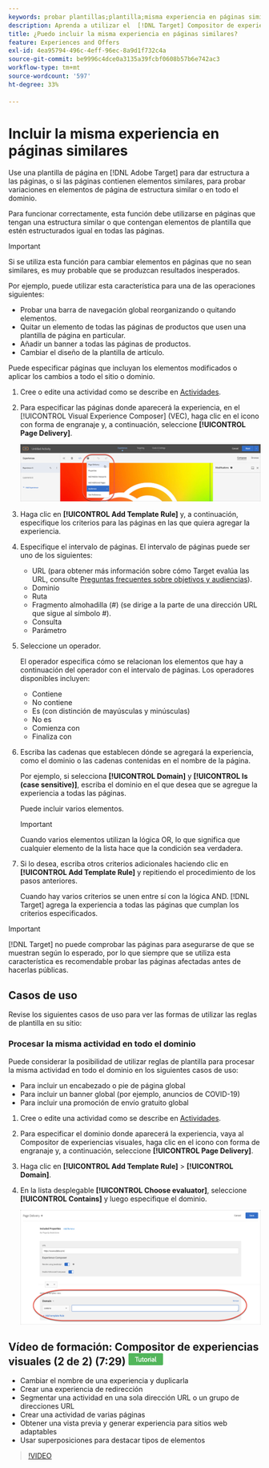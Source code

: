 ```yaml
---
keywords: probar plantillas;plantilla;misma experiencia en páginas similares;prueba de plantilla
description: Aprenda a utilizar el  [!DNL Target] Compositor de experiencias visuales (VEC) de Adobe para incluir la misma experiencia en varias páginas que tienen una estructura similar o que contienen los mismos elementos de .
title: ¿Puedo incluir la misma experiencia en páginas similares?
feature: Experiences and Offers
exl-id: 4ea95794-496c-4eff-96ec-8a9d1f732c4a
source-git-commit: be9996c4dce0a3135a39fcbf0608b57b6e742ac3
workflow-type: tm+mt
source-wordcount: '597'
ht-degree: 33%

---
```


# Incluir la misma experiencia en páginas similares

Use una plantilla de página en [!DNL Adobe Target] para dar estructura a las páginas, o si las páginas contienen elementos similares, para probar variaciones en elementos de página de estructura similar o en todo el dominio.

Para funcionar correctamente, esta función debe utilizarse en páginas que tengan una estructura similar o que contengan elementos de plantilla que estén estructurados igual en todas las páginas.

>[!IMPORTANT]
>
>Si se utiliza esta función para cambiar elementos en páginas que no sean similares, es muy probable que se produzcan resultados inesperados.

Por ejemplo, puede utilizar esta característica para una de las operaciones siguientes:

* Probar una barra de navegación global reorganizando o quitando elementos.
* Quitar un elemento de todas las páginas de productos que usen una plantilla de página en particular.
* Añadir un banner a todas las páginas de productos.
* Cambiar el diseño de la plantilla de artículo.

Puede especificar páginas que incluyan los elementos modificados o aplicar los cambios a todo el sitio o dominio.

1. Cree o edite una actividad como se describe en [Actividades](/help/main/c-activities/activities.md#concept_D317A95A1AB54674BA7AB65C7985BA03).

1. Para especificar las páginas donde aparecerá la experiencia, en el [!UICONTROL Visual Experience Composer] (VEC), haga clic en el icono con forma de engranaje y, a continuación, seleccione **[!UICONTROL Page Delivery]**.

   ![Icono de engranaje > Entrega de página](/help/main/c-experiences/c-visual-experience-composer/assets/icon-gear.png)

1. Haga clic en **[!UICONTROL Add Template Rule]** y, a continuación, especifique los criterios para las páginas en las que quiera agregar la experiencia.

1. Especifique el intervalo de páginas. El intervalo de páginas puede ser uno de los siguientes:

   * URL (para obtener más información sobre cómo Target evalúa las URL, consulte [Preguntas frecuentes sobre objetivos y audiencias](/help/main/c-target/c-troubleshooting-targets-and-audiences/troubleshooting-targets-and-audiences.md)).
   * Dominio
   * Ruta
   * Fragmento almohadilla (#) (se dirige a la parte de una dirección URL que sigue al símbolo #).
   * Consulta
   * Parámetro

1. Seleccione un operador.

   El operador especifica cómo se relacionan los elementos que hay a continuación del operador con el intervalo de páginas. Los operadores disponibles incluyen:

   * Contiene
   * No contiene
   * Es (con distinción de mayúsculas y minúsculas)
   * No es
   * Comienza con
   * Finaliza con

1. Escriba las cadenas que establecen dónde se agregará la experiencia, como el dominio o las cadenas contenidas en el nombre de la página.

   Por ejemplo, si selecciona **[!UICONTROL Domain]** y **[!UICONTROL Is (case sensitive)]**, escriba el dominio en el que desea que se agregue la experiencia a todas las páginas.

   Puede incluir varios elementos.

   >[!IMPORTANT]
   >
   >Cuando varios elementos utilizan la lógica OR, lo que significa que cualquier elemento de la lista hace que la condición sea verdadera.

1. Si lo desea, escriba otros criterios adicionales haciendo clic en **[!UICONTROL Add Template Rule]** y repitiendo el procedimiento de los pasos anteriores.

   Cuando hay varios criterios se unen entre sí con la lógica AND. [!DNL Target] agrega la experiencia a todas las páginas que cumplan los criterios especificados.

>[!IMPORTANT]
>
> [!DNL Target] no puede comprobar las páginas para asegurarse de que se muestran según lo esperado, por lo que siempre que se utiliza esta característica es recomendable probar las páginas afectadas antes de hacerlas públicas.

## Casos de uso

Revise los siguientes casos de uso para ver las formas de utilizar las reglas de plantilla en su sitio:

### Procesar la misma actividad en todo el dominio

Puede considerar la posibilidad de utilizar reglas de plantilla para procesar la misma actividad en todo el dominio en los siguientes casos de uso:

* Para incluir un encabezado o pie de página global
* Para incluir un banner global (por ejemplo, anuncios de COVID-19)
* Para incluir una promoción de envío gratuito global

1. Cree o edite una actividad como se describe en [Actividades](/help/main/c-activities/activities.md#concept_D317A95A1AB54674BA7AB65C7985BA03).

1. Para especificar el dominio donde aparecerá la experiencia, vaya al Compositor de experiencias visuales, haga clic en el icono con forma de engranaje y, a continuación, seleccione **[!UICONTROL Page Delivery]**.

1. Haga clic en **[!UICONTROL Add Template Rule]** > **[!UICONTROL Domain]**.

1. En la lista desplegable **[!UICONTROL Choose evaluator]**, seleccione **[!UICONTROL Contains]** y luego especifique el dominio.

   ![El dominio contiene](/help/main/c-experiences/c-visual-experience-composer/assets/domain-template-rule.png)

## Vídeo de formación: Compositor de experiencias visuales (2 de 2) (7:29) ![Distintivo de tutorial](/help/main/assets/tutorial.png)

* Cambiar el nombre de una experiencia y duplicarla
* Crear una experiencia de redirección
* Segmentar una actividad en una sola dirección URL o un grupo de direcciones URL
* Crear una actividad de varias páginas
* Obtener una vista previa y generar experiencia para sitios web adaptables
* Usar superposiciones para destacar tipos de elementos

>[!VIDEO](https://video.tv.adobe.com/v/30130?captions=spa)
